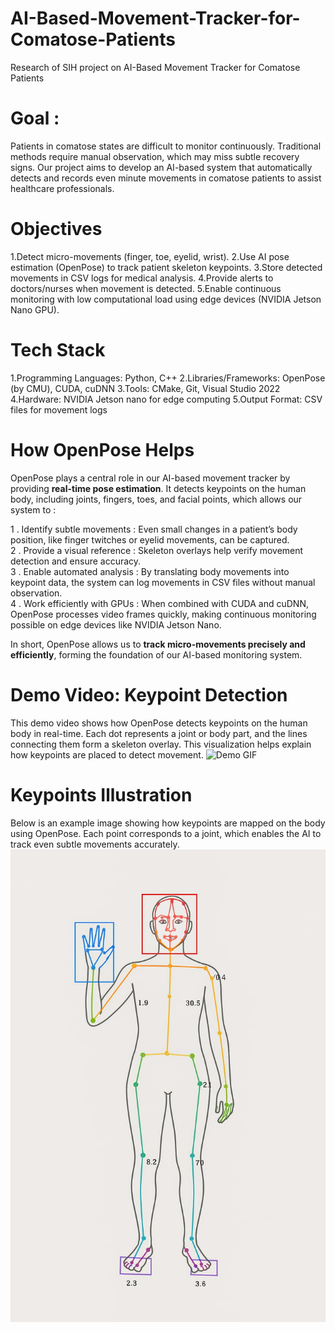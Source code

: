 # AI-Based-Movement-Tracker-for-Comatose-Patients
Research of SIH project on AI-Based Movement Tracker  for Comatose Patients

# Goal : 
Patients in comatose states are difficult to monitor continuously. Traditional methods require manual observation, which may miss subtle recovery signs. Our project aims to develop an AI-based system that automatically detects and records even minute movements in comatose patients to assist healthcare professionals.

# Objectives
1.Detect micro-movements (finger, toe, eyelid, wrist).
2.Use AI pose estimation (OpenPose) to track patient skeleton keypoints.
3.Store detected movements in CSV logs for medical analysis.
4.Provide alerts to doctors/nurses when movement is detected.
5.Enable continuous monitoring with low computational load using edge devices (NVIDIA Jetson Nano GPU).

# Tech Stack
1.Programming Languages: Python, C++
2.Libraries/Frameworks: OpenPose (by CMU), CUDA, cuDNN
3.Tools: CMake, Git, Visual Studio 2022
4.Hardware: NVIDIA Jetson nano for edge computing
5.Output Format: CSV files for movement logs

# How OpenPose Helps
OpenPose plays a central role in our AI-based movement tracker by providing **real-time pose estimation**. It detects keypoints on the human body, including joints, fingers, toes, and facial points, which allows our system to :

1 . Identify subtle movements : Even small changes in a patient’s body position, like finger twitches or eyelid movements, can be captured.  
2 . Provide a visual reference : Skeleton overlays help verify movement detection and ensure accuracy.  
3 . Enable automated analysis : By translating body movements into keypoint data, the system can log movements in CSV files without manual observation.  
4 . Work efficiently with GPUs : When combined with CUDA and cuDNN, OpenPose processes video frames quickly, making continuous monitoring possible on edge devices like NVIDIA Jetson Nano.  

In short, OpenPose allows us to **track micro-movements precisely and efficiently**, forming the foundation of our AI-based monitoring system.

# Demo Video: Keypoint Detection
This demo video shows how OpenPose detects keypoints on the human body in real-time. Each dot represents a joint or body part, and the lines connecting them form a skeleton overlay. This visualization helps explain how keypoints are placed to detect movement.
![Demo GIF](open_pose_demo_video.gif)
      
# Keypoints Illustration
Below is an example image showing how keypoints are mapped on the body using OpenPose. Each point corresponds to a joint, which enables the AI to track even subtle movements accurately.
![OpenPose Keypoints Diagram](open_pose_keypoints.jpeg)
